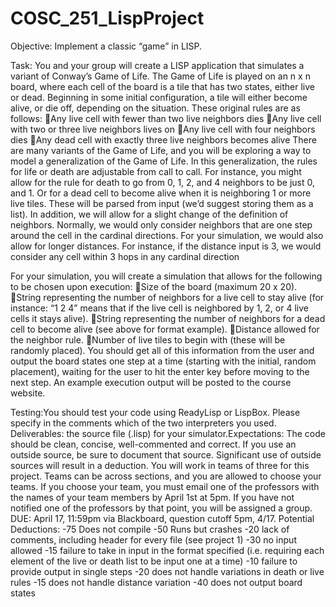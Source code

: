 # COSC_251_LispProject

Objective:  Implement a classic “game” in LISP.

Task:  You and your group will create a LISP application that simulates a variant of Conway’s Game of Life. The Game of Life is played on an n x n board, where each cell of the board is a tile that has two states, either live or dead. Beginning in some initial configuration, a tile will either become alive, or die off, depending on the situation. These original rules are as follows: Any live cell with fewer than two live neighbors dies Any live cell with two or three live neighbors lives on Any live cell with four neighbors dies Any dead cell with exactly three live neighbors becomes alive There are many variants of the Game of Life, and you will be exploring a way to model a generalization of the Game of Life. In this generalization, the rules for life or death are adjustable from call to call. For instance, you might allow for the rule for death to go from 0, 1, 2, and 4 neighbors to be just 0, and 1. Or for a dead cell to become alive when it is neighboring 1 or more live tiles. These will be parsed from input (we’d suggest storing them as a list). In addition, we will allow for a slight change of the definition of neighbors. Normally, we would only consider neighbors that are one step around the cell in the cardinal directions. For your simulation, we would also allow for longer distances. For instance, if the distance input is 3, we would consider any cell within 3 hops in any cardinal direction

For your simulation, you will create a simulation that allows for the following to be chosen upon execution: Size of the board (maximum 20 x 20). 
String representing the number of neighbors for a live cell to stay alive (for instance: “1 2 4” means that if the live cell is neighbored by 1, 2, or 4 live cells it stays alive). String representing the number of neighbors for a dead cell to become alive (see above for format example). Distance allowed for the neighbor rule. Number of live tiles to begin with (these will be randomly placed). You should get all of this information from the user and output the board states one step at a time (starting with the initial, random placement), waiting for the user to hit the enter key before moving to the next step. An example execution output will be posted to the course website. 


Testing:You should test your code using ReadyLisp or LispBox. Please specify in the comments which of the two interpreters you used. Deliverables: the source file (.lisp) for your simulator.Expectations: The code should be clean, concise, well-commented and correct.  If you use an outside source, be sure to document that source. Significant use of outside sources will result in a deduction. You will work in teams of three for this project. Teams can be across sections, and you are allowed to choose your teams. If you choose your team, you must email one of the professors with the names of your team members by April 1st at 5pm. If you have not notified one of the professors by that point, you will be assigned a group.   DUE: April 17, 11:59pm via Blackboard, question cutoff 5pm, 4/17. Potential Deductions: -75 Does not compile -50 Runs but crashes -20 lack of comments, including header for every file (see project 1) -30 no input allowed -15 failure to take in input in the format specified (i.e. requiring each element of the live or death list to be input one at a time) -10 failure to provide output in single steps -20 does not handle variations in death or live rules -15 does not handle distance variation -40 does not output board states 